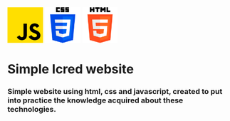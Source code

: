 <body >
    <div display="flex" flex-direction="column">
        <img src="/assets/images/js.png" alt="icone javascript" width="80px" height="80px">
        <img src="assets/images/css-3 (1).png" alt="icone css3" width="80px" height="80px">
        <img src="/assets/images/html-5.png" alt="icone html5" width="80px" height="80px">
    </div>
    <h1>Simple Icred website</h1>
    <h3>Simple website using html, css and javascript, created to put into practice the knowledge acquired about these technologies.</h3>
</body>
